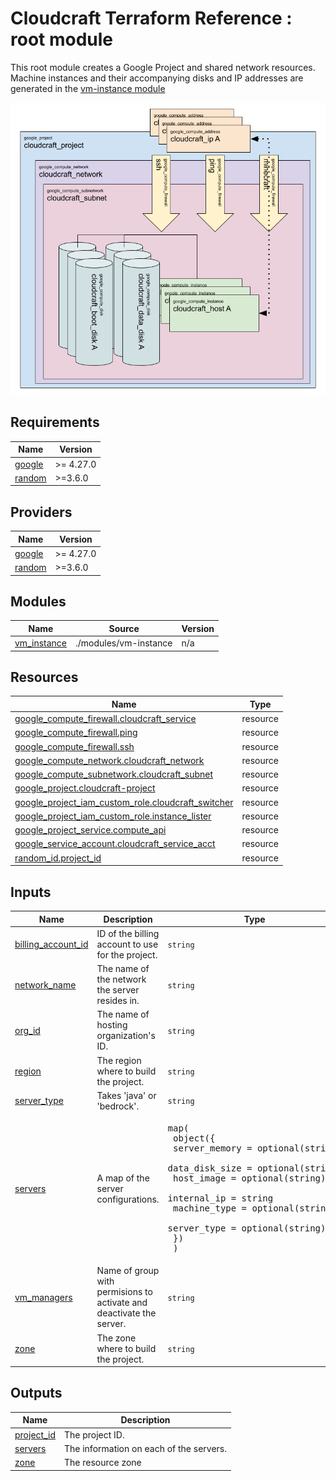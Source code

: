 <!-- BEGIN_TF_DOCS -->
# Cloudcraft Terraform Reference : root module

This root module creates a Google Project and shared network resources. Machine instances and their accompanying disks and IP addresses are generated in the [vm-instance module](./modules/vm-instance/README.md)

![Cloudcraft environment diagram](./doc-assets/cloudcraft-environment-diagram.png)

## Requirements

| Name | Version |
|------|---------|
| <a name="requirement_google"></a> [google](#requirement\_google) | >= 4.27.0 |
| <a name="requirement_random"></a> [random](#requirement\_random) | >=3.6.0 |

## Providers

| Name | Version |
|------|---------|
| <a name="provider_google"></a> [google](#provider\_google) | >= 4.27.0 |
| <a name="provider_random"></a> [random](#provider\_random) | >=3.6.0 |

## Modules

| Name | Source | Version |
|------|--------|---------|
| <a name="module_vm_instance"></a> [vm\_instance](#module\_vm\_instance) | ./modules/vm-instance | n/a |

## Resources

| Name | Type |
|------|------|
| [google_compute_firewall.cloudcraft_service](https://registry.terraform.io/providers/hashicorp/google/latest/docs/resources/compute_firewall) | resource |
| [google_compute_firewall.ping](https://registry.terraform.io/providers/hashicorp/google/latest/docs/resources/compute_firewall) | resource |
| [google_compute_firewall.ssh](https://registry.terraform.io/providers/hashicorp/google/latest/docs/resources/compute_firewall) | resource |
| [google_compute_network.cloudcraft_network](https://registry.terraform.io/providers/hashicorp/google/latest/docs/resources/compute_network) | resource |
| [google_compute_subnetwork.cloudcraft_subnet](https://registry.terraform.io/providers/hashicorp/google/latest/docs/resources/compute_subnetwork) | resource |
| [google_project.cloudcraft-project](https://registry.terraform.io/providers/hashicorp/google/latest/docs/resources/project) | resource |
| [google_project_iam_custom_role.cloudcraft_switcher](https://registry.terraform.io/providers/hashicorp/google/latest/docs/resources/project_iam_custom_role) | resource |
| [google_project_iam_custom_role.instance_lister](https://registry.terraform.io/providers/hashicorp/google/latest/docs/resources/project_iam_custom_role) | resource |
| [google_project_service.compute_api](https://registry.terraform.io/providers/hashicorp/google/latest/docs/resources/project_service) | resource |
| [google_service_account.cloudcraft_service_acct](https://registry.terraform.io/providers/hashicorp/google/latest/docs/resources/service_account) | resource |
| [random_id.project_id](https://registry.terraform.io/providers/hashicorp/random/latest/docs/resources/id) | resource |

## Inputs

| Name | Description | Type | Default | Required |
|------|-------------|------|---------|:--------:|
| <a name="input_billing_account_id"></a> [billing\_account\_id](#input\_billing\_account\_id) | ID of the billing account to use for the project. | `string` | n/a | yes |
| <a name="input_network_name"></a> [network\_name](#input\_network\_name) | The name of the network the server resides in. | `string` | `"cloudcraft-network"` | no |
| <a name="input_org_id"></a> [org\_id](#input\_org\_id) | The name of hosting organization's ID. | `string` | n/a | yes |
| <a name="input_region"></a> [region](#input\_region) | The region where to build the project. | `string` | `"us-central1"` | no |
| <a name="input_server_type"></a> [server\_type](#input\_server\_type) | Takes 'java' or 'bedrock'. | `string` | `"bedrock"` | no |
| <a name="input_servers"></a> [servers](#input\_servers) | A map of the server configurations. | <pre>map(<br>    object({<br>      server_memory = optional(string)<br>      data_disk_size = optional(string)<br>      host_image = optional(string)<br>      internal_ip = string<br>      machine_type = optional(string),<br>      server_type = optional(string)<br>    })<br>  )</pre> | n/a | yes |
| <a name="input_vm_managers"></a> [vm\_managers](#input\_vm\_managers) | Name of group with permisions to activate and deactivate the server. | `string` | `"cloudcraft-users"` | no |
| <a name="input_zone"></a> [zone](#input\_zone) | The zone where to build the project. | `string` | `"us-central1-c"` | no |

## Outputs

| Name | Description |
|------|-------------|
| <a name="output_project_id"></a> [project\_id](#output\_project\_id) | The project ID. |
| <a name="output_servers"></a> [servers](#output\_servers) | The information on each of the servers. |
| <a name="output_zone"></a> [zone](#output\_zone) | The resource zone |
<!-- END_TF_DOCS -->